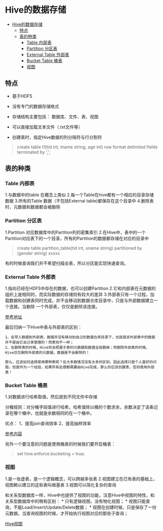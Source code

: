 # Hive的数据存储

<!-- TOC -->

- [Hive的数据存储](#hive%e7%9a%84%e6%95%b0%e6%8d%ae%e5%ad%98%e5%82%a8)
	- [特点](#%e7%89%b9%e7%82%b9)
	- [表的种类](#%e8%a1%a8%e7%9a%84%e7%a7%8d%e7%b1%bb)
		- [Table 内部表](#table-%e5%86%85%e9%83%a8%e8%a1%a8)
		- [Partition 分区表](#partition-%e5%88%86%e5%8c%ba%e8%a1%a8)
		- [External Table 外部表](#external-table-%e5%a4%96%e9%83%a8%e8%a1%a8)
		- [Bucket Table 桶表](#bucket-table-%e6%a1%b6%e8%a1%a8)
		- [视图](#%e8%a7%86%e5%9b%be)

<!-- /TOC -->


## 特点
- 基于HDFS

- 没有专门的数据存储格式

- 存储结构主要包括： 数据库、文件、表、视图

- 可以直接加载文本文件（.txt文件等）

- 创建表时，指定Hive数据的列分隔符与行分割符

> create table t1(tid int, tname string, age int) row format delimited  fields terminated by ',';


## 表的种类
###  Table 内部表

1.与数据中的table 在概念上类似
2.每一个Table在hive都有一个相应的目录存储数据
3.所有的Table 数据（不包括External table)都保存在这个目录中
4.删除表时，元数据和数据都会被删除


### Partition 分区表
1.Partition 对应数据库中的Partition列的密集索引
2.在Hive中，表中的一个Partition对应表下的一个目录，所有的Partition的数据都存储在对应的目录中

> create table partition_table(tid int, sname string) partitioned by (gender string) xxxxx

有的时候查询我们并不希望扫描全表，所以分区能实现快速查询。


### External Table 外部表
1.指向已经在HDFS中存在的数据，也可以创建Partition
2.它和内部表在元数据的组织上是相同的，而实际数据的存储则有较大的差异
3.外部表只有一个过程，加载数据和创建表同时完成，并不会移动到数据仓库目录中，只是与外部数据建立一个连接。当删除
一个外部表，仅仅是删除该连接。

[参考地址](https://www.iteblog.com/archives/899.html)


最后归纳一下Hive中表与外部表的区别：
```
1、在导入数据到外部表，数据并没有移动到自己的数据仓库目录下，也就是说外部表中的数据并不是由它自己来管理的！而表则不一样；
2、在删除表的时候，Hive将会把属于表的元数据和数据全部删掉；而删除外部表的时候，Hive仅仅删除外部表的元数据，数据是不会删除的！

那么，应该如何选择使用哪种表呢？在大多数情况没有太多的区别，因此选择只是个人喜好的问题。但是作为一个经验，如果所有处理都需要由Hive完成，那么你应该创建表，否则使用外部表！
```


### Bucket Table 桶表
1.对数据进行哈希取值，然后放到不同文件中存储

分桶规则：对分桶字段值进行哈希，哈希值除以桶的个数求余，余数决定了该条记录在哪个桶中，也就是余数相同的在一个桶中。

优点：
1、提高join查询效率 
2、提高抽样效率


[参考内容](https://blog.csdn.net/qq_26937525/article/details/54880980)

另外一个要注意的问题是使用桶表的时候我们要开启桶表：
> set hive.enforce.bucketing = true;


### 视图
1.是一张虚表，是一个逻辑概念，可以跨越多张表
2.视图建立在已有表的基础上，视图赖以建立的这些表叫做基表
3.视图可以简化复杂的查询

和关系型数据库一样，Hive中也提供了视图的功能，注意Hive中视图的特性，和关系型数据库中的稍有区别：
	* 只有逻辑视图，没有物化视图；
	* 视图只能查询，不能Load/Insert/Update/Delete数据；
	* 视图在创建时候，只是保存了一份元数据，当查询视图的时候，才开始执行视图对应的那些子查询；


[Hive视图](https://www.cnblogs.com/zlslch/p/6105243.html)





